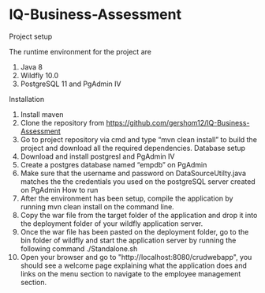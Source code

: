 # IQ-Business-Assessment

 Project setup 

The runtime environment for the project are
1.	Java 8
2.	Wildfly 10.0
3.	PostgreSQL 11 and PgAdmin IV

Installation
1.	Install maven 
2.	Clone the repository from https://github.com/gershom12/IQ-Business-Assessment
3.	Go to project repository via cmd and type “mvn clean install” to build the project and download all the required dependencies.
Database setup
1.	Download and install postgresl and PgAdmin IV
2.	Create a postgres database named “empdb” on PgAdmin 
3.	Make sure that the username and password on DataSourceUtilty.java matches the the credentials you used on the postgreSQL server created on PgAdmin 
How to run
1.	After the environment has been setup, compile the application by running mvn clean install on the command line.
2.	Copy the war file from the target folder of the application and drop it into the deployment folder of your wildfly application server.
3.	Once the war file has been pasted on the deployment folder, go to the bin folder of wildfly and start the application server by running the following command ./Standalone.sh
4.	Open your browser and go to "http://localhost:8080/crudwebapp", you should see a welcome page explaining what the application does and links on the menu section to navigate to the employee management section.


